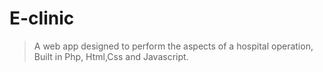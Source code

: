 # E-clinic
>A web app designed to perform the aspects of a hospital operation, Built in Php, Html,Css and Javascript.
